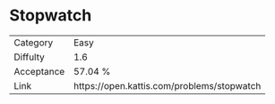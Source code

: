 # Stopwatch

<table>
    <tr>
        <td>Category</td>
        <td>Easy</td>
    </tr>
    <tr>
        <td>Diffulty</td>
        <td>1.6</td>
    </tr>
    <tr>
        <td>Acceptance</td>
        <td>57.04 %</td>
    </tr>
    <tr>
        <td>Link</td>
        <td>https://open.kattis.com/problems/stopwatch</td>
    </tr>
</table>